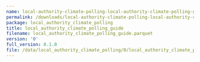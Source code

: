 ```yaml
---
name: local-authority-climate-polling-local-authority-climate-polling-guide-parquet
permalink: /downloads/local-authority-climate-polling-local-authority-climate-polling-guide-parquet/0
package: local_authority_climate_polling
title: local_authority_climate_polling_guide
filename: local_authority_climate_polling_guide.parquet
version: '0'
full_version: 0.1.0
file: /data/local_authority_climate_polling/0/local_authority_climate_polling_guide.parquet
---
```

